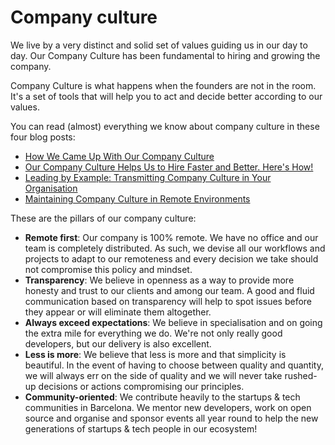 # Company culture

We live by a very distinct and solid set of values guiding us in our day to day. Our Company Culture has been fundamental to hiring and growing the company.

Company Culture is what happens when the founders are not in the room. It's a set of tools that will help you to act and decide better according to our values.

You can read (almost) everything we know about company culture in these four blog posts:

* [How We Came Up With Our Company Culture](https://marsbased.com/blog/2019/07/30/how-we-came-up-with-company-culture/)
* [Our Company Culture Helps Us to Hire Faster and Better. Here's How!](https://marsbased.com/blog/2019/08/26/our-company-culture-helps-hiring-faster-better/)
* [Leading by Example: Transmitting Company Culture in Your Organisation](https://marsbased.com/blog/2019/09/04/leading-by-example/)
* [Maintaining Company Culture in Remote Environments](https://marsbased.com/blog/2019/09/09/maintaining-company-culture-remote-environments/)

These are the pillars of our company culture:

* __Remote first__: Our company is 100% remote. We have no office and our team is completely distributed. As such, we devise all our workflows and projects to adapt to our remoteness and every decision we take should not compromise this policy and mindset.
* __Transparency__: We believe in openness as a way to provide more honesty and trust to our clients and among our team. A good and fluid communication based on transparency will help to spot issues before they appear or will eliminate them altogether.
* __Always exceed expectations__: We believe in specialisation and on going the extra mile for everything we do. We're not only really good developers, but our delivery is also excellent.
* __Less is more__: We believe that less is more and that simplicity is beautiful. In the event of having to choose between quality and quantity, we will always err on the side of quality and we will never take rushed-up decisions or actions compromising our principles.
* __Community-oriented__: We contribute heavily to the startups & tech communities in Barcelona. We mentor new developers, work on open source and organise and sponsor events all year round to help the new generations of startups & tech people in our ecosystem!




